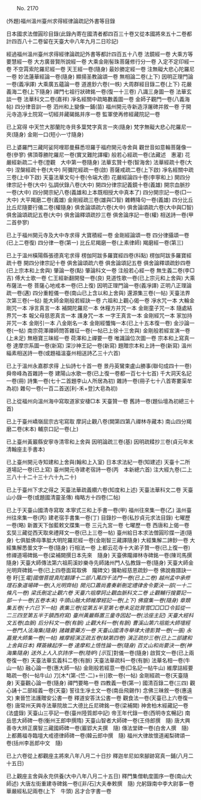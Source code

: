 ﻿　　No. 2170

(外題)福州溫州臺州求得經律論疏記外書等目錄

日本國求法僧圓珍目錄(此錄內寄在國清者都四百三十卷又從本國將來五十二卷都計四百八十二卷留在天臺大中八年九月二日珍記)

經過福州溫州臺州求得經律論疏記外書等都計四百五十八卷    法鏡經一卷  大乘方等要慧經一卷  大方廣晉賢所說經一卷  大乘金剛髻珠菩薩修行分一卷  入定不定印經一卷  不空罥索陀羅尼經一卷  天王經一卷(隨身)  最妙勝定經一卷  注無礙大悲心陀羅尼一卷  妙法蓮華經論一卷(隨身)  顯揚圣教論頌一卷  無相論二卷(上下)  因明正理門論一卷(義凈譯)  大乘廣五蘊論一卷  道進鈔六卷(一帙)  大周群經目錄二卷(上下)  花嚴義海二卷(上下隨身)  禪門七祖行狀碑銘一卷(復一十三卷)  八識三身圖一卷  法華玄談一卷  法華科文二卷(嘉祥)  凈名經關中疏略數義圖一卷  金師子觀門一卷(八義海帖)  四分律音訓一卷  泗州和上變像一鋪(苗)  福州開元寺新造浮屠碑并敘一卷  于開元寺造凈土院寫一切經并藏碣銘并序一卷  監軍使再修經藏院記一卷

已上寫得  中天竺大那蘭陀寺貝多葉梵字真言一夾(隨身)  梵字無礙大悲心陀羅尼一夾(隨身)  金剛一口(短小一寸隨身)

已上婆羅門三藏阿娑阿哩耶曼蘇悉坦羅于福府開元寺舍與  觀世音如意輪菩薩像一卷(參寥)  佛頂尊勝陀羅尼一卷(實叉難陀譯權)  般若心經疏一卷(法藏述　惠灌)  花嚴經新疏二十卷(澄觀　大中第一卷隨身)  法華玄贊十卷(智海舍)  法華經疏十卷(大中)  涅槃經疏十卷(大中)  阿彌陀經疏一卷(啟)  菩薩戒疏二卷(上下啟)  凈名經關中疏三卷(上中下啟)  天臺法華文句十卷(令端大德)  花嚴經論四十卷(李寧和上)  開四分律宗記十卷(大中)  弘調伏錄八卷(大中)  開四分律宗記義鏡十卷(義雄)  開宗血脈抄一卷(大中)  四分開宗紀八卷(義雄和上本既相授大中真本了)  四分開宗記一卷(□一大中)  大平羯磨二卷(義雄)  金剛經疏三卷(雄與□智)  雜轉降句一卷(義雄)  四分比丘比丘尼隨要行儀二卷(權隨身)  俱舍論頌疏六卷(大中)  俱舍論頌疏六卷(大中與□智)  俱舍論頌疏記五卷(大中)  俱舍論釋頌疏抄三卷  俱舍論序記一卷(權)  相送詩一卷(甲二首參寥)

已上于福州開元寺及大中寺求得  大寶積經一卷  金剛經論頌一卷  四分律攝頌一卷(已上二卷復)  四分律一卷(第一)  比丘尼羯磨一卷(上素律師)  羯磨經一卷(第三)

已上于溫州橫陽縣張德真宅求得  楞伽阿跋多羅寶經四卷(科點)  楞伽阿跋多羅寶經疏十卷  開四分律宗記十卷  俱舍論頌疏六卷  俱舍論頌記五卷  俱舍論釋頌疏鈔四卷(已上宗本和上舍與)  肇論一卷(點)  肇論科文一卷  注般若心經一卷  無生義二卷(李□吉)  傅大士歌一卷  仁王經新翻開發一卷(良)  見道性歌一卷(已上宗元和上舍與)  大乘布薩法一卷  菩薩心地戒本一卷(已上復)  因明正理門論一卷(義凈譯)  正明八正理論疏一卷(邁)  四分重輕儀一卷(南山已上含以和上舍與)  還源集三卷(一帖)  天臺法界次第三卷(一帖)  能大師金剛般若經訣一卷  六祖和上觀心偈一卷  凈水咒一本  大輪金剛咒一本  凈言真言一本  補闕陀羅尼一本  休糧方并咒一本  金剛童子咒一本  隨處結界咒一本  報父母慈恩真言一本  護身咒一本  一字王真言一本  金剛經咒一本  家加持并咒一本  金剛引一本  八金剛名一本  金剛經懺悔一本(已上十五本復一卷)  金沙論一卷(一帖)  南宗荷澤禪師問答雜征一卷(一帖已上徐十三舍與)  金剛般若經宣演一卷(上未足)  無極寶三昧經一卷  荷澤和上禪要一卷  唯識論位次圖一卷  宗本和上寫真一卷  達摩宗系圖一卷(新寫)  深沙神王記一卷(新寫)  題贈宗本和上詩一卷(新寫)  溫州緇素相送詩一卷(或題福溫臺州相送詩乙三十六首)

已上于溫州永嘉郡求得  上仙詩七十首一卷  景丹英鸞束盧山勝事(聯句成四十一卷)  舜帝峰為首雜詩一卷  建陽山水歌一卷(已上復一卷都一百七十七首)  千大洞天名記一卷(冊)  詩集一卷(七十二首題李山人所居為初)  雜詩一卷(冊子七十八首寄婁渠牟為初)  雜句一卷(一百二首送[利-禾+登]大皂為初)

已上從福州向溫州海中寫取道家安棲□本  天臺贊一卷  舊詩一卷(題仙壇為初總三十首)

已上于臺州嶠嶺屈宗古宅寫取  摩訶止觀八卷(闕第四第八禪林寺藏本)  南山四分羯磨二卷(末本)  輔京口記一卷(上)

已上臺州黃巖縣安寧寺清零和上舍與  因明論疏三卷(基)  因明疏糅抄三卷(貞元年末清翰座主手書本)

已上臺州開元寺知建和上舍與(翰和上入室)  日本求法紀一卷(知建述)  天臺十二所道場記一卷(已上寫)  臺州開元寺建老宿詩一卷(丙　本新總六首)  注大經九卷(二上三八十十二十三十六十九二十)

已上于臺州下求之得之  天臺法華疏義纘六卷(知度和上述)  天臺法華科文二卷  天臺山小錄一卷(或題國清靈圣傳)  梅略方十四卷(二帖)

已上于天臺山國清寺寫取  本寧式三和上手書一卷(甲)  福州往來集一卷(乙)  溫州臺州往來集一卷(丙)  建老宿手書集一卷(丁)  目錄抄一卷(私抄貞元求法目錄)  七曜歷一卷(略)  新置天下伽藍敕文牒集一卷  三元九宮一卷  七曜歷一卷  西唐和上偈一卷  玄奘三藏從西天取來禮拜文一卷(已上三卷一帖)  臺州給日本求法僧圓珍牒一道(隨身)  七俱胝佛母準胝大明陀羅尼經一卷(金剛智三藏譯隨身)  大經集解二諦鈔一卷  大經集解悉曇文字一卷(隨身)  行相法一卷  上都云花寺十大弟子贊一卷(已上復一卷)  修禪道場碑銘一卷(梁補闕撰日本先來　隨身)  天臺佛隴禪林寺碑銘一卷(陳司馬撰隨身)  天臺大師傳法第六祖荊溪妙樂寺先師諸州門人弘教錄一卷(隨身)  天臺大師金光明齊碑銘一卷(已上四卷面寫取佛　隴碑文)  彌勒經慈恩疏鈔一卷  佛說裔譜訣一卷  盱[王*電]國僧菩提真陀翻譯十二部八萬四千法門一卷(已上二卷)  越州孟中承修理石象道場碑一卷(入光明齊帖)  開元□蕭尚書奏新刪定禮律舍令要決一部(一十二條凡一卷)  梁氏刪定止觀六卷  天臺六祖摩訶止觀血脈科文二卷  止觀輔行搜要記一部一十一卷(五卷本末)  牛頭山融大師維摩經記一卷(上下)  佛窟集一卷(隨身)  章類集五卷(十六已下一帖)  表集三卷(從第五半至第七卷未足訖賀雪□□□□令狐從一二三四至第五半于鎮西府寫)  臺州黃巖縣置三童寺因起一卷(洽座主記)  天臺大經科文五卷(血脈)  后分科文一卷(有脈)  止觀大科一卷(有脈)  曹溪山第六祖能大師壇經一卷門人法海集(隨身)  諸雜要藥方一卷  天臺山國清寺舉律大德影贊一卷(一張)  永嘉覺大師集一卷(一帖)  維摩經演正疏五卷(缺第四卷)  演正疏抄三卷(已上二部建和上舍與日本)  釋簽緣起序一卷  達摩和上悟性論一卷(隨身)  百丈山和尚要決一卷(神海集隨身)  送外上人入京詩序一卷(陸昈)  [示*互]對儀一卷(隨身)  啟賀文一卷(已上兩卷復一卷)  天臺法華玄義科二卷(有脈)  天臺法華疏科一卷(有脈)  法華名相一卷(牛山一帖)  融心論一卷(惠大師一帖)  金剛般若經意一卷(□名記一帖牛山)  維摩詰經要略疏一卷(一帖牛山)  刀[木*(第-(竺-二)+卄)]歌一卷(一帖)  金剛經疏一卷(天臺隨身)  天臺觀心論一卷(隨身)  禪門要略一卷  四教義一卷(第一)  國清百錄二卷(三四)  觀心誦十二部經義一卷(天臺)  誓往生凈土文一卷(南岳飛錫作)  念佛三昧敘一卷(惠遠文)  東晉竺法護贈安公書一卷  釋道安答汰公書一卷  觀食法一卷(天臺已上六卷復一卷)  唐常州天興寺法華院故二大德比丘尼碑銘一卷(梁補闕)  神舍柏木經藏記一卷(法盛錄)  天臺山三亭記一卷(臺州陸質郎中記)  帝王年代錄一卷(西明寺玄暢記)  南岳思大師碑一卷(衡州王郎申撰隋)  天臺山智者大師碑一卷(王侍郎撰　隨)  唐大興善寺大辨正廣智三藏國師碑一卷(巖郢大夫撰　隨)  傳法堂碑一卷(白舍人撰　隨)  上都薦福寺臨壇大戒德律師碑一卷(韓云郎中撰　隨)  福州大律故懷道阇梨碑頌一卷(括州李邕郎中文　隨)

已上六卷從上都觀座主將來八年八月二十日抄  釋迦牟尼如來腳跡寫真一鋪(八月二十五日)

已上觀座主舍與永充供養(大中八年八月二十五日)  釋門集僧軌度圖序一卷(南山大師述)  大唐左街重建寺碑銘一卷([非/石]大夫奉敕撰　隨)  允躬錄南中李大尉事一卷  華嚴經私記兩卷(上下　牛頭)  呂才合字書一卷
